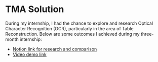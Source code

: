 # TMA Solution
During my internship, I had the chance to explore and research Optical Character Recognition (OCR), particularly in the area of Table Reconstruction. Below are some outcomes I achieved during my three-month internship:
- [Notion link for research and comparison](https://polar-sweater-9fc.notion.site/TMA-Solutions-a0e1eab71ded4f48812c645c6d1c0f7a)
- [Video demo link](https://drive.google.com/file/d/1M3eYEJIVj58rzZgypnpi775sI9rKoh5K/view)
